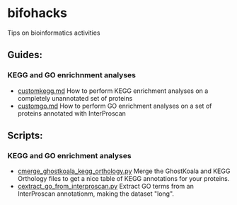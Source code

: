 # bifohacks

Tips on bioinformatics activities

## Guides:
### KEGG and GO enrichnment analyses
  -  [customkegg.md](https://github.com/charleshefer/bifohacks/blob/main/customkegg.md) How to perform KEGG enrichment analyses on a completely unannotated set of proteins
  -  [customgo.md](https://github.com/charleshefer/bifohacks/blob/main/customkegg.md) How to perform GO enrichment analyses on a set of proteins annotated with InterProscan


## Scripts:
### KEGG and GO enrichment analyses
  - [cmerge_ghostkoala_kegg_orthology.py](https://github.com/charleshefer/bifohacks/blob/main/scripts/cmerge_ghostkoala_kegg_orthology.py) Merge the GhostKoala and KEGG Orthology files to get a nice table of KEGG annotations for your proteins.
  - [cextract_go_from_interproscan.py](https://github.com/charleshefer/bifohacks/blob/main/scripts/cextract_go_grom_interproscan.py) Extract GO terms from an InterProscan annotationm, making the dataset "long".
